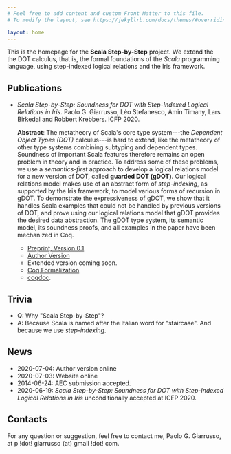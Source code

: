 ```yaml
---
# Feel free to add content and custom Front Matter to this file.
# To modify the layout, see https://jekyllrb.com/docs/themes/#overriding-theme-defaults

layout: home
---
```


This is the homepage for the **Scala Step-by-Step** project. We extend the
the DOT calculus, that is, the formal foundations of the _Scala_ programming language,
using step-indexed logical relations and the Iris framework.

## Publications
  - _Scala Step-by-Step: Soundness for DOT with Step-Indexed Logical Relations in Iris_.
    Paolo G. Giarrusso, Léo Stefanesco, Amin Timany, Lars Birkedal and Robbert
    Krebbers. ICFP 2020.

    **Abstract**: The metatheory of Scala's core type system---the *Dependent Object Types
    (DOT)* calculus---is hard to extend, like the metatheory of other type systems
    combining subtyping and dependent types. Soundness of important Scala features
    therefore remains an open problem in theory and in practice. To address some
    of these problems, we use a _semantics-first_ approach to develop a logical
    relations model for a new version of DOT, called **guarded DOT (gDOT)**. Our
    logical relations model makes use of an abstract form of *step-indexing*, as
    supported by the Iris framework, to model various forms of recursion in gDOT.
    To demonstrate the expressiveness of gDOT, we show that it handles Scala
    examples that could not be handled by previous versions of DOT, and prove
    using our logical relations model that gDOT provides the desired data
    abstraction. The gDOT type system, its semantic model, its soundness proofs,
    and all examples in the paper have been mechanized in Coq.

    - [Preprint, Version 0.1](2020-dot-submission.pdf)
    - [Author Version](gdot-icfp20-1.0.pdf)
    - Extended version coming soon.
    - [Coq Formalization](https://github.com/Blaisorblade/dot-iris)
    - [coqdoc](coqdoc/).


## Trivia

- Q: Why "Scala Step-by-Step"?
- A: Because Scala is named after the Italian word for "staircase". And because
  we use _step-indexing_.

## News

- 2020-07-04: Author version online
- 2020-07-03: Website online
- 2014-06-24: AEC submission accepted.
- 2020-06-19: _Scala Step-by-Step: Soundness for DOT with Step-Indexed Logical
  Relations in Iris_ unconditionally accepted at ICFP 2020.

## Contacts
For any question or suggestion, feel free to contact me, Paolo G. Giarrusso, at
p !dot! giarrusso (at) gmail !dot! com.
